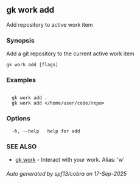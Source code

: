 ## gk work add

Add repository to active work item

### Synopsis

Add a git repository to the current active work item

```
gk work add [flags]
```

### Examples

```

  gk work add .
  gk work add </home/user/code/repo>

```

### Options

```
  -h, --help   help for add
```

### SEE ALSO

* [gk work](gk_work.md)	 - Interact with your work. Alias: 'w'

###### Auto generated by spf13/cobra on 17-Sep-2025
